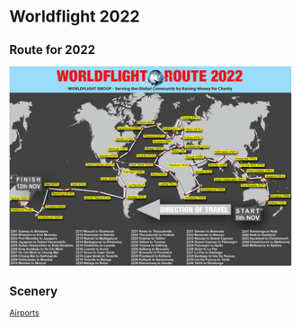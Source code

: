 # Worldflight 2022

## Route for 2022

![Route map for WorldFlight 2022](../assets/routemap-worldflight-2022.jpg)

## Scenery

[Airports](airports.md)